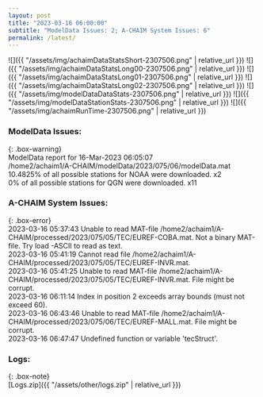 ```yaml
---
layout: post
title: "2023-03-16 06:00:00"
subtitle: "ModelData Issues: 2; A-CHAIM System Issues: 6"
permalink: /latest/
---
```


![]({{ "/assets/img/achaimDataStatsShort-2307506.png" | relative_url }})
![]({{ "/assets/img/achaimDataStatsLong00-2307506.png" | relative_url }})
![]({{ "/assets/img/achaimDataStatsLong01-2307506.png" | relative_url }})
![]({{ "/assets/img/achaimDataStatsLong02-2307506.png" | relative_url }})
![]({{ "/assets/img/modelDataDataStats-2307506.png" | relative_url }})
![]({{ "/assets/img/modelDataStationStats-2307506.png" | relative_url }})
![]({{ "/assets/img/achaimRunTime-2307506.png" | relative_url }})

### ModelData Issues:  
  
{: .box-warning}  
 ModelData report for 16-Mar-2023 06:05:07   
 /home2/achaim1/A-CHAIM/modelData/2023/075/06/modelData.mat   
 10.4825% of all possible stations for NOAA were downloaded. x2   
 0% of all possible stations for QGN were downloaded. x11   
  
### A-CHAIM System Issues:  
  
{: .box-error}  
2023-03-16 05:37:43 Unable to read MAT-file /home2/achaim1/A-CHAIM/processed/2023/075/05/TEC/EUREF-COBA.mat. Not a binary MAT-file. Try load -ASCII to read as text.  
2023-03-16 05:41:19 Cannot read file /home2/achaim1/A-CHAIM/processed/2023/075/05/TEC/EUREF-INVR.mat.  
2023-03-16 05:41:25 Unable to read MAT-file /home2/achaim1/A-CHAIM/processed/2023/075/05/TEC/EUREF-INVR.mat. File might be corrupt.  
2023-03-16 06:11:14 Index in position 2 exceeds array bounds (must not exceed 60).  
2023-03-16 06:43:46 Unable to read MAT-file /home2/achaim1/A-CHAIM/processed/2023/075/06/TEC/EUREF-MALL.mat. File might be corrupt.  
2023-03-16 06:47:47 Undefined function or variable 'tecStruct'.  

### Logs:  
  
{: .box-note}  
[Logs.zip]({{ "/assets/other/logs.zip" | relative_url }})  
